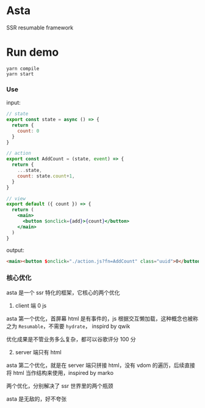 # Asta

SSR resumable framework

# Run demo

```shell
yarn compile
yarn start
```

### Use

input:
```jsx
// state
export const state = async () => {
  return {
    count: 0
  }
}

// action
export const AddCount = (state, event) => {
  return {
    ...state,
    count: state.count+1,
  }
}

// view
export default ({ count }) => {
  return (
    <main>
      <button $onclick={add}>{count}</button>
    </main>
  )
}

```
output:

```html
<main><button $onclick="./action.js?fn=AddCount" class="uuid">0</button></main>
```

### 核心优化

asta 是一个 ssr 特化的框架，它核心的两个优化

1. client 端 0 js

asta 第一个优化，首屏幕 html 是有事件的，js 根据交互懒加载，这种概念也被称之为 `Resumable`，不需要 `hydrate`， inspird by qwik

优化成果是不管业务多么复杂，都可以谷歌评分 100 分

2. server 端只有 html

asta 第二个优化，就是在 server 端只拼接 html，没有 vdom 的遍历，后续直接将 html 当作结构来使用，inspired by marko

两个优化，分别解决了 ssr 世界里的两个瓶颈

asta 是无敌的，好不夸张
